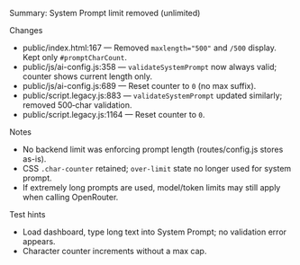 Summary: System Prompt limit removed (unlimited)

Changes
- public/index.html:167 — Removed `maxlength="500"` and `/500` display. Kept only `#promptCharCount`.
- public/js/ai-config.js:358 — `validateSystemPrompt` now always valid; counter shows current length only.
- public/js/ai-config.js:689 — Reset counter to `0` (no max suffix).
- public/script.legacy.js:883 — `validateSystemPrompt` updated similarly; removed 500‑char validation.
- public/script.legacy.js:1164 — Reset counter to `0`.

Notes
- No backend limit was enforcing prompt length (routes/config.js stores as-is).
- CSS `.char-counter` retained; `over-limit` state no longer used for system prompt.
- If extremely long prompts are used, model/token limits may still apply when calling OpenRouter.

Test hints
- Load dashboard, type long text into System Prompt; no validation error appears.
- Character counter increments without a max cap.
